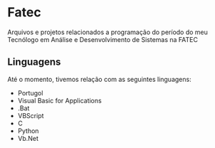 # Fatec
Arquivos e projetos relacionados a programação do período do meu Tecnólogo em Análise e Desenvolvimento de Sistemas na FATEC

## Linguagens
Até o momento, tivemos relação com as seguintes linguagens:
* Portugol
* Visual Basic for Applications
* .Bat
* VBScript
* C
* Python
* Vb.Net

